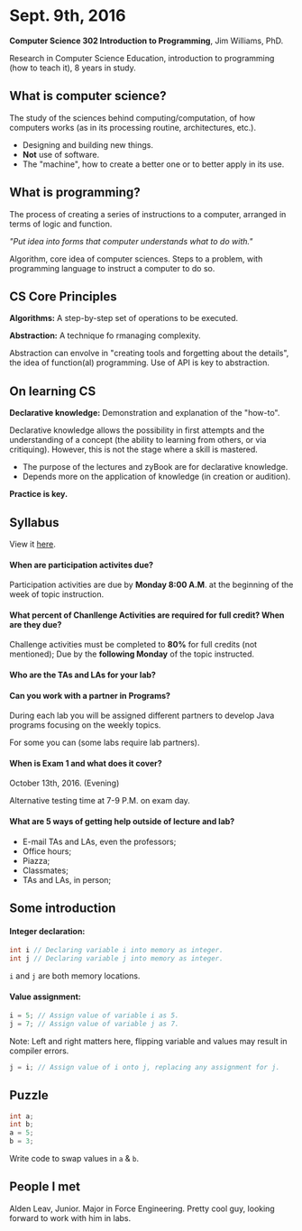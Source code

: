 Sept. 9th, 2016
===============

**Computer Science 302 Introduction to Programming**, Jim Williams, PhD.

Research in Computer Science Education, introduction to programming (how to teach it), 8 years in study.

What is computer science?
-------------------------

The study of the sciences behind computing/computation, of how computers works (as in its processing routine, architectures, etc.).

- Designing and building new things.
- **Not** use of software.
- The "machine", how to create a better one or to better apply in its use.

What is programming?
--------------------

The process of creating a series of instructions to a computer, arranged in terms of logic and function.

*"Put idea into forms that computer understands what to do with."*

Algorithm, core idea of computer sciences. Steps to a problem, with programming language to instruct a computer to do so.

CS Core Principles
------------------

**Algorithms:**
A step-by-step set of operations to be executed.

**Abstraction:**
A technique fo rmanaging complexity.

Abstraction can envolve in "creating tools and forgetting about the details", the idea of function(al) programming. Use of API is key to abstraction.

On learning CS
--------------

**Declarative knowledge:**
Demonstration and explanation of the "how-to".

Declarative knowledge allows the possibility in first attempts and the understanding of a concept (the ability to learning from others, or via critiquing). However, this is not the stage where a skill is mastered.

- The purpose of the lectures and zyBook are for declarative knowledge.
- Depends more on the application of knowledge (in creation or audition).

**Practice is key.**


Syllabus
--------

View it [here](https://cs302-www.cs.wisc.edu/wp/syllabus-3/).

#### When are participation activites due?

Participation activities are due by **Monday 8:00 A.M**. at the beginning of the week of topic instruction.

#### What percent of Chanllenge Activities are required for full credit? When are they due?

Challenge activities must be completed to **80%** for full credits (not mentioned); Due by the **following Monday** of the topic instructed.

#### Who are the TAs and LAs for your lab?

#### Can you work with a partner in Programs?

During each lab you will be assigned different partners to develop Java programs focusing on the weekly topics.

For some you can (some labs require lab partners).

#### When is Exam 1 and what does it cover?

October 13th, 2016. (Evening)

Alternative testing time at 7-9 P.M. on exam day.

#### What are 5 ways of getting help outside of lecture and lab?

- E-mail TAs and LAs, even the professors;
- Office hours;
- Piazza;
- Classmates;
- TAs and LAs, in person;

Some introduction
-----------------

#### Integer declaration:

```java
int i // Declaring variable i into memory as integer.
int j // Declaring variable j into memory as integer.
```

`i` and `j` are both memory locations.

####  Value assignment:

```java
i = 5; // Assign value of variable i as 5.
j = 7; // Assign value of variable j as 7.
```

Note: Left and right matters here, flipping variable and values may result in compiler errors.

```java
j = i; // Assign value of i onto j, replacing any assignment for j.
```

Puzzle
------

```java
int a;
int b;
a = 5;
b = 3;
```

Write code to swap values in `a` & `b`.

People I met
------------

Alden Leav, Junior. Major in Force Engineering. Pretty cool guy, looking forward to work with him in labs.

